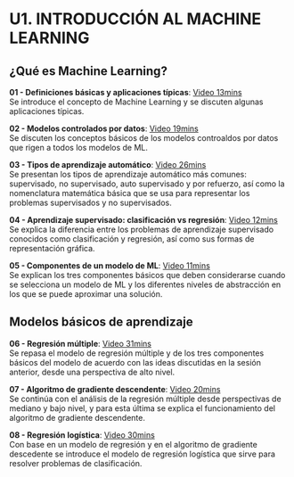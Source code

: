 # U1. INTRODUCCIÓN AL MACHINE LEARNING

## ¿Qué es Machine Learning?

**01 - Definiciones básicas y aplicaciones típicas**: [Video 13mins](https://www.youtube.com/watch?v=QCA72Ds09do) <br/> Se introduce el concepto de Machine Learning y se discuten algunas aplicaciones típicas.

**02 - Modelos controlados por datos**: [Video 19mins](https://www.youtube.com/watch?v=tFUW0O45thc) <br/> Se discuten los conceptos básicos de los modelos controaldos por datos que rigen a todos los modelos de ML.

**03 - Tipos de aprendizaje automático**: [Video 26mins](https://www.youtube.com/watch?v=XM-RSxrIJ-8) <br/> Se presentan los tipos de aprendizaje automático más comunes: supervisado, no supervisado, auto supervisado y por refuerzo, así como la nomenclatura matemática básica que se usa para representar los problemas supervisados y no supervisados.

**04 - Aprendizaje supervisado: clasificación vs regresión**: [Video 12mins](https://www.youtube.com/watch?v=ya0umhsbNTE) <br/> Se explica la diferencia entre los problemas de aprendizaje supervisado conocidos como clasificación y regresión, así como sus formas de representación gráfica. 

**05 - Componentes de un modelo de ML**: [Video 11mins](https://www.youtube.com/watch?v=4fXhLRE1bIQ) <br/> Se explican los tres componentes básicos que deben considerarse cuando se selecciona un modelo de ML y los diferentes niveles de abstracción en los que se puede aproximar una solución.


## Modelos básicos de aprendizaje

**06 - Regresión múltiple**: [Video 31mins](https://www.youtube.com/watch?v=CIEMbXPYNoE) <br/> Se repasa el modelo de regresión múltiple y de los tres componentes básicos del modelo de acuerdo con las ideas discutidas en la sesión anterior, desde una perspectiva de alto nivel.

**07 - Algoritmo de gradiente descendente**: [Video 20mins]() <br/> Se continúa con el análisis de la regresión múltiple desde perspectivas de mediano y bajo nivel, y para esta última se explica el funcionamiento del algoritmo de gradiente descendente.

**08 - Regresión logística**: [Video 30mins]() <br/> Con base en un modelo de regresión y en el algoritmo de gradiente descedente se introduce el modelo de regresión logística que sirve para resolver problemas de clasificación.
